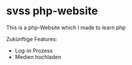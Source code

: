 # svss php-website
 This is a php-Website which I made to learn php


Zukünftige Features:
- Log-in Prozess
- Medien hochladen

